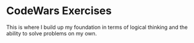 # CodeWars Exercises

This is where I build up my foundation in terms of logical thinking and the ability to solve problems on my own.

